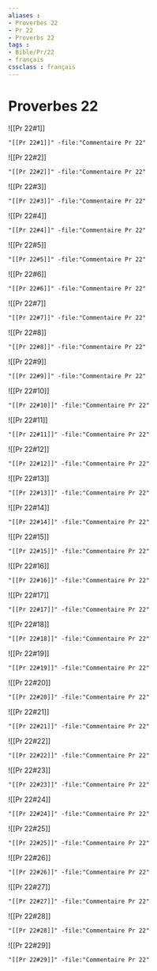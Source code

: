 ```yaml
---
aliases : 
- Proverbes 22
- Pr 22
- Proverbs 22
tags : 
- Bible/Pr/22
- français
cssclass : français
---
```


# Proverbes 22

![[Pr 22#1]]

```query
"[[Pr 22#1]]" -file:"Commentaire Pr 22"
```

![[Pr 22#2]]

```query
"[[Pr 22#2]]" -file:"Commentaire Pr 22"
```

![[Pr 22#3]]

```query
"[[Pr 22#3]]" -file:"Commentaire Pr 22"
```

![[Pr 22#4]]

```query
"[[Pr 22#4]]" -file:"Commentaire Pr 22"
```

![[Pr 22#5]]

```query
"[[Pr 22#5]]" -file:"Commentaire Pr 22"
```

![[Pr 22#6]]

```query
"[[Pr 22#6]]" -file:"Commentaire Pr 22"
```

![[Pr 22#7]]

```query
"[[Pr 22#7]]" -file:"Commentaire Pr 22"
```

![[Pr 22#8]]

```query
"[[Pr 22#8]]" -file:"Commentaire Pr 22"
```

![[Pr 22#9]]

```query
"[[Pr 22#9]]" -file:"Commentaire Pr 22"
```

![[Pr 22#10]]

```query
"[[Pr 22#10]]" -file:"Commentaire Pr 22"
```

![[Pr 22#11]]

```query
"[[Pr 22#11]]" -file:"Commentaire Pr 22"
```

![[Pr 22#12]]

```query
"[[Pr 22#12]]" -file:"Commentaire Pr 22"
```

![[Pr 22#13]]

```query
"[[Pr 22#13]]" -file:"Commentaire Pr 22"
```

![[Pr 22#14]]

```query
"[[Pr 22#14]]" -file:"Commentaire Pr 22"
```

![[Pr 22#15]]

```query
"[[Pr 22#15]]" -file:"Commentaire Pr 22"
```

![[Pr 22#16]]

```query
"[[Pr 22#16]]" -file:"Commentaire Pr 22"
```

![[Pr 22#17]]

```query
"[[Pr 22#17]]" -file:"Commentaire Pr 22"
```

![[Pr 22#18]]

```query
"[[Pr 22#18]]" -file:"Commentaire Pr 22"
```

![[Pr 22#19]]

```query
"[[Pr 22#19]]" -file:"Commentaire Pr 22"
```

![[Pr 22#20]]

```query
"[[Pr 22#20]]" -file:"Commentaire Pr 22"
```

![[Pr 22#21]]

```query
"[[Pr 22#21]]" -file:"Commentaire Pr 22"
```

![[Pr 22#22]]

```query
"[[Pr 22#22]]" -file:"Commentaire Pr 22"
```

![[Pr 22#23]]

```query
"[[Pr 22#23]]" -file:"Commentaire Pr 22"
```

![[Pr 22#24]]

```query
"[[Pr 22#24]]" -file:"Commentaire Pr 22"
```

![[Pr 22#25]]

```query
"[[Pr 22#25]]" -file:"Commentaire Pr 22"
```

![[Pr 22#26]]

```query
"[[Pr 22#26]]" -file:"Commentaire Pr 22"
```

![[Pr 22#27]]

```query
"[[Pr 22#27]]" -file:"Commentaire Pr 22"
```

![[Pr 22#28]]

```query
"[[Pr 22#28]]" -file:"Commentaire Pr 22"
```

![[Pr 22#29]]

```query
"[[Pr 22#29]]" -file:"Commentaire Pr 22"
```

